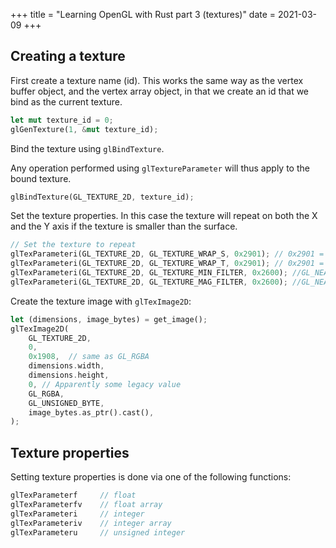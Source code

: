 +++
title = "Learning OpenGL with Rust part 3 (textures)"
date = 2021-03-09
+++

## Creating a texture

First create a texture name (id).
This works the same way as the vertex buffer object, and the vertex array
object, in that we create an id that we bind as the current texture.

```rust
let mut texture_id = 0;
glGenTexture(1, &mut texture_id);
```

Bind the texture using `glBindTexture`.

Any operation performed using `glTextureParameter` will thus apply to the bound
texture.

```rust
glBindTexture(GL_TEXTURE_2D, texture_id);
```

Set the texture properties.
In this case the texture will repeat on both the X and the Y axis if the texture
is smaller than the surface.

```rust
// Set the texture to repeat
glTexParameteri(GL_TEXTURE_2D, GL_TEXTURE_WRAP_S, 0x2901); // 0x2901 = GL_REPEAT
glTexParameteri(GL_TEXTURE_2D, GL_TEXTURE_WRAP_T, 0x2901); // 0x2901 = GL_REPEAT
glTexParameteri(GL_TEXTURE_2D, GL_TEXTURE_MIN_FILTER, 0x2600); //GL_NEAREST 
glTexParameteri(GL_TEXTURE_2D, GL_TEXTURE_MAG_FILTER, 0x2600); //GL_NEAREST 
```

Create the texture image with `glTexImage2D`:

```rust
let (dimensions, image_bytes) = get_image();
glTexImage2D(
    GL_TEXTURE_2D,
    0,
    0x1908,  // same as GL_RGBA
    dimensions.width, 
    dimensions.height, 
    0, // Apparently some legacy value
    GL_RGBA,
    GL_UNSIGNED_BYTE,
    image_bytes.as_ptr().cast(),
);
```

## Texture properties

Setting texture properties is done via one of the following functions:

```rust
glTexParameterf     // float
glTexParameterfv    // float array
glTexParameteri     // integer
glTexParameteriv    // integer array
glTexParameteru     // unsigned integer
```

